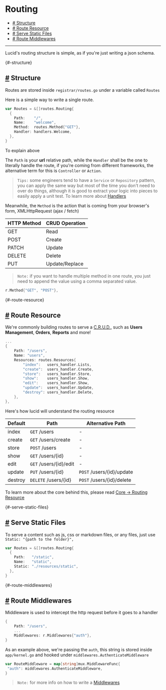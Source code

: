 # Routing

- [# Structure](#-structure)
- [# Route Resource](#-route-resource)
- [# Serve Static Files](#-serve-static-files)
- [# Route Middlewares](#-route-middlewares)

---

Lucid's routing structure is simple, as if you're just writing a json schema.

{#-structure}

## [#](#-structure) Structure

Routes are stored inside `registrar/routes.go` under a variable called `Routes`

Here is a simple way to write a single route.

```go
var Routes = &[]routes.Routing{
  {
    Path:    "/",
    Name:    "welcome",
    Method:  routes.Method{"GET"},
    Handler: handlers.Welcome,
  },
}
```

To explain above

The `Path` is your **url** relative path, while the `Handler` shall be the one to literally handle the route, if you're coming from different frameworks, the alternative term for this is `Controller` or `Action`.

> `Tips:` some engineers tend to have a `Service` or `Repository` pattern, you can apply the same way but most of the time you don't need to over do things, although it is good to extract your logic into pieces to easily apply a unit test.
> To learn more about [Handlers](/handlers)

Meanwhile, the `Method` is the action that is coming from your browser's form, XMLHttpRequest (ajax / fetch)

HTTP Method | CRUD Operation
---------|----------
 GET | Read
 POST | Create
 PATCH | Update
 DELETE | Delete
 PUT | Update/Replace

> `Note:` if you want to handle multiple method in one route, you just need to append the value using a comma separated value.

```go
r.Method{"GET", "POST"},
```

{#-route-resource}

## [#](#-route-resource) Route Resource

We're commonly building routes to serve a [C.R.U.D.](https://en.wikipedia.org/wiki/Create,_read,_update_and_delete), such as **Users Management**, **Orders**, **Reports** and more!

```go
...
{
    Path: "/users",
    Name: "users",
    Resources: routes.Resources{
        "index":   users_handler.Lists,
        "create":  users_handler.Create,
        "store":   users_handler.Store,
        "show":    users_handler.Show,
        "edit":    users_handler.Show,
        "update":  users_handler.Update,
        "destroy": users_handler.Delete,
    },
},
```

Here's how lucid will understand the routing resource

Default |  Path | Alternative Path
---------|----------|----------
index | `GET` /users | -
create | `GET` /users/create | -
store | `POST` /users | -
show | `GET` /users/{id} | -
edit | `GET` /users/{id}/edit | -
update | `PUT` /users/{id} | `POST` /users/{id}/update
destroy | `DELETE` /users/{id} | `POST` /users/{id}/delete

To learn more about the core behind this, please read [Core -> Routing Resource](/core-routing-resource)

{#-serve-static-files}

## [#](#-serve-static-files) Serve Static Files

To serve a content such as js, css or markdown files, or any files, just use `Static: "{path to the folder}",`

```go
var Routes = &[]routes.Routing{
  {
    Path:   "/static",
    Name:   "static",
    Static: "./resources/static",
  },
}
```

{#-route-middlewares}

## [#](#-route-middlewares) Route Middlewares

Middleware is used to intercept the http request before it goes to a handler

```go
{
    Path: "/users",
    ...
    Middlewares: r.Middlewares{"auth"},
}
```

As an example above, we're passing the `auth`, this string is stored inside `app/kernel.go` and hooked under `middlewares.AuthenticateMiddleware`

```go
var RouteMiddleware = map[string]mux.MiddlewareFunc{
 "auth": middlewares.AuthenticateMiddleware,
}
```

> `Note:` for more info on how to write a [Middlewares](/middleware)
